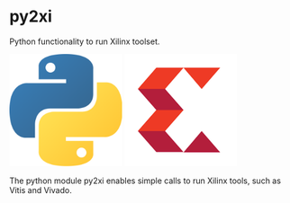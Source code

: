 # py2xi
Python functionality to run Xilinx toolset.

<img src="images/python_logo.png" alt="drawing" width="200"/> <img src="images/xilinx_x.png" alt="drawing" width="200"/>

The python module py2xi enables simple calls to run Xilinx tools, such as Vitis and Vivado.
